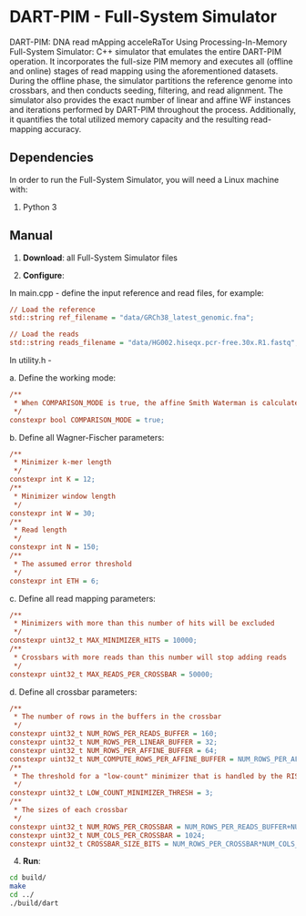# DART-PIM - Full-System Simulator
DART-PIM: DNA read mApping acceleRaTor Using Processing-In-Memory
Full-System Simulator: C++ simulator that emulates the entire DART-PIM operation. It incorporates the full-size PIM memory and executes all (offline and online) stages of read mapping using the aforementioned datasets. During the offline phase, the simulator partitions the reference genome into crossbars, and then conducts seeding, filtering, and read alignment. The simulator also provides
the exact number of linear and affine WF instances and iterations performed by DART-PIM throughout the process.
Additionally, it quantifies the total utilized memory capacity and the resulting read-mapping accuracy.

## Dependencies
In order to run the Full-System Simulator, you will need a Linux machine with:
1. Python 3

## Manual
1. **Download**: all Full-System Simulator files

2. **Configure**: 

In main.cpp - define the input reference and read files, for example:
```ini
// Load the reference
std::string ref_filename = "data/GRCh38_latest_genomic.fna";

// Load the reads
std::string reads_filename = "data/HG002.hiseqx.pcr-free.30x.R1.fastq";
```

In utility.h - 

a. Define the working mode:
```ini
/**
 * When COMPARISON_MODE is true, the affine Smith Waterman is calculated and compared to DART-PIM results
 */
constexpr bool COMPARISON_MODE = true;
```

b. Define all Wagner-Fischer parameters:
```ini
/**
 * Minimizer k-mer length
 */
constexpr int K = 12;
/**
 * Minimizer window length
 */
constexpr int W = 30;
/**
 * Read length
 */
constexpr int N = 150;
/**
 * The assumed error threshold
 */
constexpr int ETH = 6;
```

c. Define all read mapping parameters:
```ini
/**
 * Minimizers with more than this number of hits will be excluded
 */
constexpr uint32_t MAX_MINIMIZER_HITS = 10000;  
/**
 * Crossbars with more reads than this number will stop adding reads
 */
constexpr uint32_t MAX_READS_PER_CROSSBAR = 50000;
```

d. Define all crossbar parameters:
```ini
/**
 * The number of rows in the buffers in the crossbar
 */
constexpr uint32_t NUM_ROWS_PER_READS_BUFFER = 160;
constexpr uint32_t NUM_ROWS_PER_LINEAR_BUFFER = 32; 
constexpr uint32_t NUM_ROWS_PER_AFFINE_BUFFER = 64;
constexpr uint32_t NUM_COMPUTE_ROWS_PER_AFFINE_BUFFER = NUM_ROWS_PER_AFFINE_BUFFER/4;
/**
 * The threshold for a "low-count" minimizer that is handled by the RISC-V
 */
constexpr uint32_t LOW_COUNT_MINIMIZER_THRESH = 3; 
/**
 * The sizes of each crossbar
 */
constexpr uint32_t NUM_ROWS_PER_CROSSBAR = NUM_ROWS_PER_READS_BUFFER+NUM_ROWS_PER_LINEAR_BUFFER+NUM_ROWS_PER_AFFINE_BUFFER;
constexpr uint32_t NUM_COLS_PER_CROSSBAR = 1024;
constexpr uint32_t CROSSBAR_SIZE_BITS = NUM_ROWS_PER_CROSSBAR*NUM_COLS_PER_CROSSBAR;
```

4. **Run**:
```sh
cd build/  
make  
cd ../  
./build/dart
```